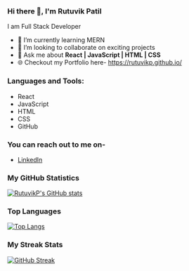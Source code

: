 ### Hi there 👋, I'm Rutuvik Patil
I am Full Stack Developer

- 🌱 I’m currently learning MERN
- 👯 I’m looking to collaborate on exciting projects
- 💬 Ask me about **React | JavaScript | HTML | CSS**
- 🌐 Checkout my Portfolio here- https://rutuvikp.github.io/


### Languages and Tools:
- React
- JavaScript
- HTML
- CSS
- GitHub

### You can reach out to me on-
- [LinkedIn](https://www.linkedin.com/in/rutuvikpatil)

### My GitHub Statistics
[![RutuvikP's GitHub stats](https://github-readme-stats.vercel.app/api?username=rutuvikp&theme=radical&show_icons=true)](https://github.com/rutuvikp/github-readme-stats)

### Top Languages
[![Top Langs](https://github-readme-stats.vercel.app/api/top-langs/?username=rutuvikp)](https://github.com/rutuvikp/github-readme-stats)

### My Streak Stats
[![GitHub Streak](https://streak-stats.demolab.com/?user=DenverCoder1&theme=tokyonight)](https://git.io/streak-stats)
